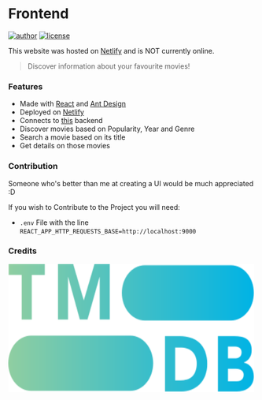 # Frontend

[![author](https://img.shields.io/badge/author-xDavide9-brightgreen)](https://github.com/xDavide9)
[![license](https://img.shields.io/github/license/xDavide9/Quentertain?color=red)](https://github.com/xDavide9/Quentertain/blob/master/LICENSE)

This website was hosted on [Netlify](https://www.netlify.com) and is NOT currently online.

> Discover information about your favourite movies!

### Features

- Made with [React](https://reactjs.org/) and [Ant Design](https://ant.design/)
- Deployed on [Netlify](https://www.netlify.com/)
- Connects to [this](https://github.com/xDavide9/movies-website-backend) backend
- Discover movies based on Popularity, Year and Genre
- Search a movie based on its title
- Get details on those movies

### Contribution
Someone who's better than me at creating a UI would be much appreciated :D

If you wish to Contribute to the Project you will need:

-  `.env` File with the line `REACT_APP_HTTP_REQUESTS_BASE=http://localhost:9000`

### Credits
<img src="src/home/tmdblogo.svg" width="500" height="260" alt="TMDb">
